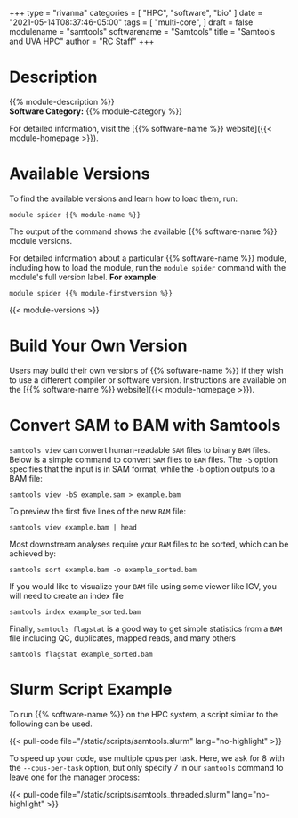 +++
type = "rivanna"
categories = [
  "HPC",
  "software",
  "bio"
]
date = "2021-05-14T08:37:46-05:00"
tags = [
  "multi-core",
]
draft = false
modulename = "samtools"
softwarename = "Samtools"
title = "Samtools and UVA HPC"
author = "RC Staff"
+++

# Description
{{% module-description %}}
<br>
**Software Category:** {{% module-category %}}

For detailed information, visit the [{{% software-name %}} website]({{< module-homepage >}}).

# Available Versions
To find the available versions and learn how to load them, run:
```
module spider {{% module-name %}}
```

The output of the command shows the available {{% software-name %}} module versions.

For detailed information about a particular {{% software-name %}} module, including how to load the module, run the `module spider` command with the module's full version label. __For example__:
```
module spider {{% module-firstversion %}}
```

{{< module-versions >}}

# Build Your Own Version
Users may build their own versions of {{% software-name %}} if they wish to use a different compiler or software version. Instructions are available on the [{{% software-name %}} website]({{< module-homepage >}}).

# Convert SAM to BAM with Samtools
`samtools view` can convert human-readable `SAM` files to binary `BAM` files. Below is a simple command to convert `SAM` files to `BAM` files. The `-S` option specifies that the input is in SAM format, while the `-b` option outputs to a BAM file:
```
samtools view -bS example.sam > example.bam
```

To preview the first five lines of the new `BAM` file:
```
samtools view example.bam | head
```

Most downstream analyses require your `BAM` files to be sorted, which can be achieved by:
```
samtools sort example.bam -o example_sorted.bam
```

If you would like to visualize your `BAM` file using some viewer like IGV, you will need to create an index file
```
samtools index example_sorted.bam
```

Finally, `samtools flagstat` is a good way to get simple statistics from a `BAM` file including QC, duplicates, mapped reads, and many others
```
samtools flagstat example_sorted.bam
```

# Slurm Script Example
To run {{% software-name %}} on the HPC system, a script similar to the following can be used.

{{< pull-code file="/static/scripts/samtools.slurm" lang="no-highlight" >}}

To speed up your code, use multiple cpus per task. Here, we ask for 8 with the `--cpus-per-task` option, but only specify 7 in our `samtools` command to leave one for the manager process:

{{< pull-code file="/static/scripts/samtools_threaded.slurm" lang="no-highlight" >}}
